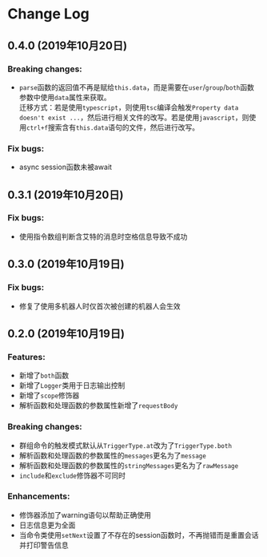 # Change Log

## 0.4.0 (2019年10月20日)
### Breaking changes:
- `parse`函数的返回值不再是赋给`this.data`，而是需要在`user`/`group`/`both`函数参数中使用`data`属性来获取。  
   迁移方式：若是使用`typescript`，则使用`tsc`编译会触发`Property data doesn't exist ...`，然后进行相关文件的改写。若是使用`javascript`，则使用`ctrl+f`搜索含有`this.data`语句的文件，然后进行改写。
### Fix bugs:
- async session函数未被await

## 0.3.1 (2019年10月20日)
### Fix bugs:
- 使用指令数组判断含艾特的消息时空格信息导致不成功

## 0.3.0 (2019年10月19日)
### Fix bugs:
- 修复了使用多机器人时仅首次被创建的机器人会生效

## 0.2.0 (2019年10月19日)
### Features:
- 新增了`both`函数
- 新增了`Logger`类用于日志输出控制
- 新增了`scope`修饰器
- 解析函数和处理函数的参数属性新增了`requestBody`

### Breaking changes:
- 群组命令的触发模式默认从`TriggerType.at`改为了`TriggerType.both`
- 解析函数和处理函数的参数属性的`messages`更名为了`message`
- 解析函数和处理函数的参数属性的`stringMessages`更名为了`rawMessage`
- `include`和`exclude`修饰器不可同时

### Enhancements:
- 修饰器添加了warning语句以帮助正确使用
- 日志信息更为全面
- 当命令类使用`setNext`设置了不存在的session函数时，不再抛错而是重置会话并打印警告信息
